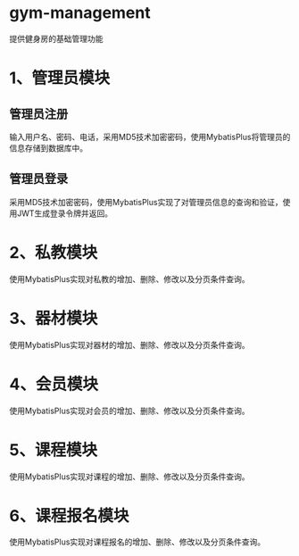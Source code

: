 # gym-management
提供健身房的基础管理功能



# 1、管理员模块

## 管理员注册

输入用户名、密码、电话，采用MD5技术加密密码，使用MybatisPlus将管理员的信息存储到数据库中。

## 管理员登录

采用MD5技术加密密码，使用MybatisPlus实现了对管理员信息的查询和验证，使用JWT生成登录令牌并返回。



# 2、私教模块

使用MybatisPlus实现对私教的增加、删除、修改以及分页条件查询。

# 3、器材模块

使用MybatisPlus实现对器材的增加、删除、修改以及分页条件查询。

# 4、会员模块

使用MybatisPlus实现对会员的增加、删除、修改以及分页条件查询。

# 5、课程模块

使用MybatisPlus实现对课程的增加、删除、修改以及分页条件查询。

# 6、课程报名模块

使用MybatisPlus实现对课程报名的增加、删除、修改以及分页条件查询。
